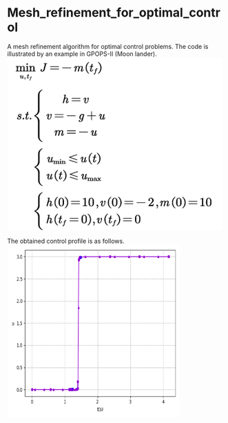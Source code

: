 # Mesh_refinement_for_optimal_control
A mesh refinement algorithm for optimal control problems. The code is illustrated by an example in GPOPS-II (Moon lander).
<img src="https://github.com/Ceaser626/Mesh_refinement_for_optimal_control/blob/main/Figure/latex.png?raw=true)https://github.com/Ceaser626/Mesh_refinement_for_optimal_control/blob/main/Figure/latex.png?raw=true" width="500" height="400">

The obtained control profile is as follows.
<img src="https://github.com/Ceaser626/Mesh_refinement_for_optimal_control/blob/main/Figure/Figure_4.png" width="400" height="400">

